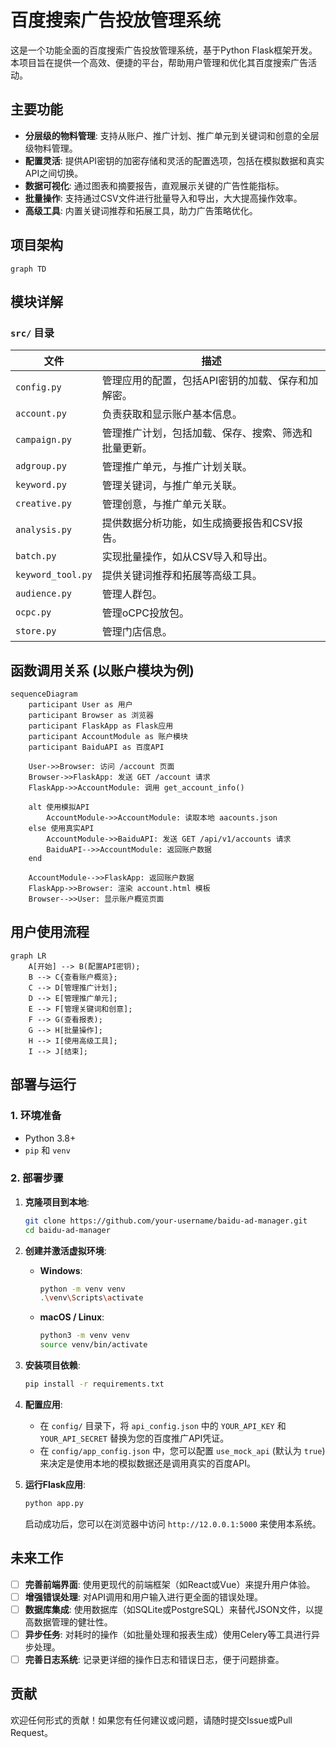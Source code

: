 # 百度搜索广告投放管理系统

这是一个功能全面的百度搜索广告投放管理系统，基于Python Flask框架开发。本项目旨在提供一个高效、便捷的平台，帮助用户管理和优化其百度搜索广告活动。

## 主要功能

- **分层级的物料管理**: 支持从账户、推广计划、推广单元到关键词和创意的全层级物料管理。
- **配置灵活**: 提供API密钥的加密存储和灵活的配置选项，包括在模拟数据和真实API之间切换。
- **数据可视化**: 通过图表和摘要报告，直观展示关键的广告性能指标。
- **批量操作**: 支持通过CSV文件进行批量导入和导出，大大提高操作效率。
- **高级工具**: 内置关键词推荐和拓展工具，助力广告策略优化。

## 项目架构

```mermaid
graph TD

```

## 模块详解

### `src/` 目录

| 文件 | 描述 |
|---|---|
| `config.py` | 管理应用的配置，包括API密钥的加载、保存和加解密。 |
| `account.py` | 负责获取和显示账户基本信息。 |
| `campaign.py` | 管理推广计划，包括加载、保存、搜索、筛选和批量更新。 |
| `adgroup.py` | 管理推广单元，与推广计划关联。 |
| `keyword.py` | 管理关键词，与推广单元关联。 |
| `creative.py` | 管理创意，与推广单元关联。 |
| `analysis.py` | 提供数据分析功能，如生成摘要报告和CSV报告。 |
| `batch.py` | 实现批量操作，如从CSV导入和导出。 |
| `keyword_tool.py` | 提供关键词推荐和拓展等高级工具。 |
| `audience.py` | 管理人群包。 |
| `ocpc.py` | 管理oCPC投放包。 |
| `store.py` | 管理门店信息。 |

## 函数调用关系 (以账户模块为例)

```mermaid
sequenceDiagram
    participant User as 用户
    participant Browser as 浏览器
    participant FlaskApp as Flask应用
    participant AccountModule as 账户模块
    participant BaiduAPI as 百度API

    User->>Browser: 访问 /account 页面
    Browser->>FlaskApp: 发送 GET /account 请求
    FlaskApp->>AccountModule: 调用 get_account_info()

    alt 使用模拟API
        AccountModule->>AccountModule: 读取本地 aacounts.json
    else 使用真实API
        AccountModule->>BaiduAPI: 发送 GET /api/v1/accounts 请求
        BaiduAPI-->>AccountModule: 返回账户数据
    end

    AccountModule-->>FlaskApp: 返回账户数据
    FlaskApp->>Browser: 渲染 account.html 模板
    Browser-->>User: 显示账户概览页面
```

## 用户使用流程

```mermaid
graph LR
    A[开始] --> B(配置API密钥);
    B --> C{查看账户概览};
    C --> D[管理推广计划];
    D --> E[管理推广单元];
    E --> F[管理关键词和创意];
    F --> G(查看报表);
    G --> H[批量操作];
    H --> I[使用高级工具];
    I --> J[结束];
```

## 部署与运行

### 1. 环境准备

- Python 3.8+
- `pip` 和 `venv`

### 2. 部署步骤

1.  **克隆项目到本地**:
    ```bash
    git clone https://github.com/your-username/baidu-ad-manager.git
    cd baidu-ad-manager
    ```

2.  **创建并激活虚拟环境**:
    -   **Windows**:
        ```bash
        python -m venv venv
        .\venv\Scripts\activate
        ```
    -   **macOS / Linux**:
        ```bash
        python3 -m venv venv
        source venv/bin/activate
        ```

3.  **安装项目依赖**:
    ```bash
    pip install -r requirements.txt
    ```

4.  **配置应用**:
    -   在 `config/` 目录下，将 `api_config.json` 中的 `YOUR_API_KEY` 和 `YOUR_API_SECRET` 替换为您的百度推广API凭证。
    -   在 `config/app_config.json` 中，您可以配置 `use_mock_api` (默认为 `true`) 来决定是使用本地的模拟数据还是调用真实的百度API。

5.  **运行Flask应用**:
    ```bash
    python app.py
    ```

    启动成功后，您可以在浏览器中访问 `http://12.0.0.1:5000` 来使用本系统。

## 未来工作

- [ ] **完善前端界面**: 使用更现代的前端框架（如React或Vue）来提升用户体验。
- [ ] **增强错误处理**: 对API调用和用户输入进行更全面的错误处理。
- [ ] **数据库集成**: 使用数据库（如SQLite或PostgreSQL）来替代JSON文件，以提高数据管理的健壮性。
- [ ] **异步任务**: 对耗时的操作（如批量处理和报表生成）使用Celery等工具进行异步处理。
- [ ] **完善日志系统**: 记录更详细的操作日志和错误日志，便于问题排查。

## 贡献

欢迎任何形式的贡献！如果您有任何建议或问题，请随时提交Issue或Pull Request。
